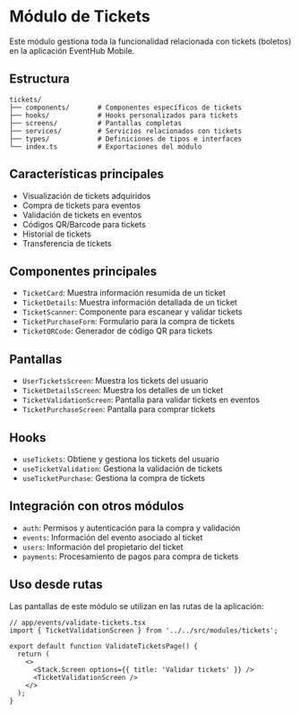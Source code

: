 # Módulo de Tickets

Este módulo gestiona toda la funcionalidad relacionada con tickets (boletos) en la aplicación EventHub Mobile.

## Estructura

```
tickets/
├── components/       # Componentes específicos de tickets
├── hooks/            # Hooks personalizados para tickets
├── screens/          # Pantallas completas
├── services/         # Servicios relacionados con tickets
├── types/            # Definiciones de tipos e interfaces
└── index.ts          # Exportaciones del módulo
```

## Características principales

- Visualización de tickets adquiridos
- Compra de tickets para eventos
- Validación de tickets en eventos
- Códigos QR/Barcode para tickets
- Historial de tickets
- Transferencia de tickets

## Componentes principales

- `TicketCard`: Muestra información resumida de un ticket
- `TicketDetails`: Muestra información detallada de un ticket
- `TicketScanner`: Componente para escanear y validar tickets
- `TicketPurchaseForm`: Formulario para la compra de tickets
- `TicketQRCode`: Generador de código QR para tickets

## Pantallas

- `UserTicketsScreen`: Muestra los tickets del usuario
- `TicketDetailsScreen`: Muestra los detalles de un ticket
- `TicketValidationScreen`: Pantalla para validar tickets en eventos
- `TicketPurchaseScreen`: Pantalla para comprar tickets

## Hooks

- `useTickets`: Obtiene y gestiona los tickets del usuario
- `useTicketValidation`: Gestiona la validación de tickets
- `useTicketPurchase`: Gestiona la compra de tickets

## Integración con otros módulos

- `auth`: Permisos y autenticación para la compra y validación
- `events`: Información del evento asociado al ticket
- `users`: Información del propietario del ticket
- `payments`: Procesamiento de pagos para compra de tickets

## Uso desde rutas

Las pantallas de este módulo se utilizan en las rutas de la aplicación:

```tsx
// app/events/validate-tickets.tsx
import { TicketValidationScreen } from '../../src/modules/tickets';

export default function ValidateTicketsPage() {
  return (
    <>
      <Stack.Screen options={{ title: 'Validar tickets' }} />
      <TicketValidationScreen />
    </>
  );
}
``` 